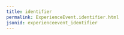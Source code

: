 ```yaml
---
title: identifier
permalink: ExperienceEvent.identifier.html
jsonid: experienceevent_identifier
---
```

